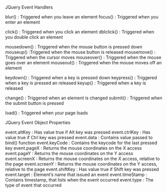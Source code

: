 JQuery Event Handlers

blur() : Triggered when you leave an element
focus() : Triggered when you enter an element

click() : Triggered when you click an element
dblclick() : Triggered when you double click an element

mousedown() : Triggered when the mouse button is pressed down
mouseup() :Triggered when the mouse button is released
mousemove() : Triggered when the cursor moves
mouseover() : Triggered when the mouse goes over an element
mouseout() : Triggered when the mouse moves off an element

keydown() : Triggered when a key is pressed down
keypress() : Triggered when a key is pressed an released
keyup() : Triggered when a key is released

change() : Triggered when an element is changed
submit() : Triggered when the submit button is pressed


load() : Triggered when your page loads




JQuery Event Object Properties

event.altKey : Has value true if Alt key was pressed
event.ctrlKey : Has value true if Ctrl key was pressed
event.data : Contains value passed to bind() function
event.keyCode : Contains the keycode for the last pressed key
event.pageX : Returns the mouse coordinates on the X access
event.pageY : Returns the mouse coordinates on the Y access
event.screenX : Returns the mouse coordinates on the X access, relative to the page
event.screenY : Returns the mouse coordinates on the Y access, relative to the page
event.shiftKey : Has value true if Shift key was pressed
event.target : Element’s name that issued an event
event.timeStamp : Contains timestamp, that lists when the event occurred
event.type : The type of event that occurred
